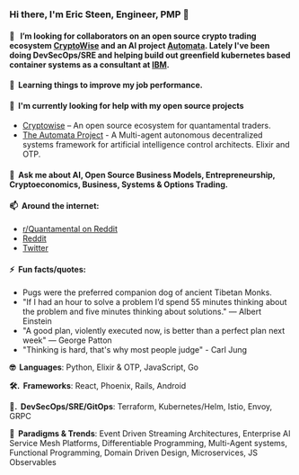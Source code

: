 <!-- ![](./particle-background.gif) -->
### Hi there, I'm Eric Steen, Engineer, PMP 👋

#### 👯  &nbsp; I’m looking for collaborators on an open source crypto trading ecosystem <a href="https://www.github.com/upstarter/cryptowise" target="_blank">CryptoWise</a> and an AI project <a href="https://www.github.com/upstarter/automata" target="_blank">Automata</a>. Lately I've been doing DevSecOps/SRE and helping build out greenfield kubernetes based container systems as a consultant at <a href="https://www.taos.com" target="_blank">IBM</a>.

#### 🌱  &nbsp;Learning things to improve my job performance.

#### 🤔  &nbsp;I'm currently looking for help with my open source projects
  - [Cryptowise](https://www.github.com/upstarter/cryptowise) – An open source ecosystem for quantamental traders.
  - [The Automata Project](https://www.github.com/upstarter/automata) - A Multi-agent autonomous decentralized systems framework for artificial intelligence control architects. Elixir and OTP.

#### 💬  &nbsp;Ask me about AI, Open Source Business Models, Entrepreneurship, Cryptoeconomics, Business, Systems & Options Trading.

#### 📫  &nbsp;Around the internet:
  - [r/Quantamental on Reddit](https://www.reddit.com/r/quantamental/)
  - [Reddit](https://www.reddit.com/user/Crypto-Wise)
  - [Twitter](https://twitter.com/cryptoWiseAI)

#### ⚡  &nbsp;Fun facts/quotes:
  - Pugs were the preferred companion dog of ancient Tibetan Monks.
  - "If I had an hour to solve a problem I’d spend 55 minutes thinking about the problem and five minutes thinking about solutions." — Albert Einstein
  - "A good plan, violently executed now, is better than a perfect plan next week" — George Patton
  - "Thinking is hard, that's why most people judge" - Carl Jung

<p><strong>🤓  &nbsp;Languages</strong>: Python, Elixir & OTP, JavaScript, Go </p>
<p><strong>🛠. &nbsp;Frameworks</strong>: React, Phoenix, Rails, Android</p>
<p><strong>💽. &nbsp;DevSecOps/SRE/GitOps</strong>: Terraform, Kubernetes/Helm, Istio, Envoy, GRPC</p>
<p><strong>🧐  &nbsp;Paradigms & Trends</strong>: Event Driven Streaming Architectures, Enterprise AI Service Mesh Platforms, Differentiable Programming, Multi-Agent systems, Functional Programming, Domain Driven Design, Microservices, JS Observables</p>

